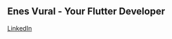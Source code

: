 ## Enes Vural - Your Flutter Developer

<div class="badge-base LI-profile-badge" data-locale="tr_TR" data-size="medium" data-theme="dark" data-type="HORIZONTAL" data-vanity="enes-vural" data-version="v1"><a class="badge-base__link LI-simple-link" href="https://tr.linkedin.com/in/enes-vural?trk=profile-badge">LinkedIn</a></div>
              
